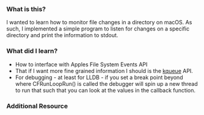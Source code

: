 ### What is this?

I wanted to learn how to monitor file changes in a directory on macOS. As such, I implemented a simple program to listen for changes on a specific directory and print the information to stdout.

### What did I learn?

* How to interface with Apples File System Events API
* That if I want more fine grained information I should is the [kqueue](https://developer.apple.com/library/archive/documentation/System/Conceptual/ManPages_iPhoneOS/man2/kevent.2.html) API.
* For debugging - at least for LLDB - if you set a break point beyond where CFRunLoopRun() is called the debugger will spin up a new thread to run that such that you can look at the values in the callback function.

### Additional Resource

